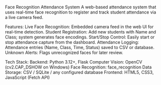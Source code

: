 Face Recognition Attendance System
A web-based attendance system that uses real-time face recognition to register and track student attendance via a live camera feed.

Features:
Live Face Recognition: Embedded camera feed in the web UI for real-time detection.
Student Registration: Add new students with Name and Class; system generates face encodings.
Start/Stop Control: Easily start or stop attendance capture from the dashboard.
Attendance Logging: Attendance entries (Name, Class, Time, Status) saved to CSV or database.
Unknown Alerts: Flags unrecognized faces for later review.

Tech Stack:
Backend: Python 3.12+, Flask
Computer Vision: OpenCV (cv2.CAP_DSHOW on Windows)
Face Recognition: face_recognition
Data Storage: CSV / SQLite / any configured database
Frontend: HTML5, CSS3, JavaScript (Fetch API)
